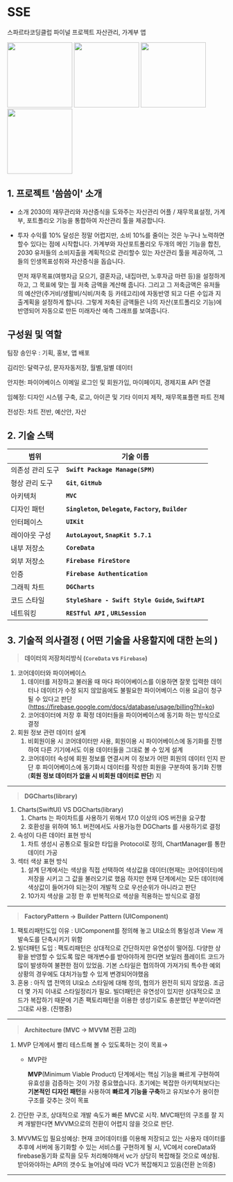 # SSE
스파르타코딩클럽 파이널 프로젝트 자산관리, 가계부 앱

[다운로드 링크]:[https://apps.apple.com/kr/app/씀씀/id6670394443](https://apps.apple.com/kr/app/%EC%94%80%EC%94%80/id6670394443) 

<img src = "https://private-user-images.githubusercontent.com/159963647/378525063-b79981ef-b970-44a2-a7fd-60ea674f8efb.png?jwt=eyJhbGciOiJIUzI1NiIsInR5cCI6IkpXVCJ9.eyJpc3MiOiJnaXRodWIuY29tIiwiYXVkIjoicmF3LmdpdGh1YnVzZXJjb250ZW50LmNvbSIsImtleSI6ImtleTUiLCJleHAiOjE3Mjk1Mjk2MzAsIm5iZiI6MTcyOTUyOTMzMCwicGF0aCI6Ii8xNTk5NjM2NDcvMzc4NTI1MDYzLWI3OTk4MWVmLWI5NzAtNDRhMi1hN2ZkLTYwZWE2NzRmOGVmYi5wbmc_WC1BbXotQWxnb3JpdGhtPUFXUzQtSE1BQy1TSEEyNTYmWC1BbXotQ3JlZGVudGlhbD1BS0lBVkNPRFlMU0E1M1BRSzRaQSUyRjIwMjQxMDIxJTJGdXMtZWFzdC0xJTJGczMlMkZhd3M0X3JlcXVlc3QmWC1BbXotRGF0ZT0yMDI0MTAyMVQxNjQ4NTBaJlgtQW16LUV4cGlyZXM9MzAwJlgtQW16LVNpZ25hdHVyZT01YWEyMzhiMjdlYzNmOTc1OTc3YjkxNzUzZDNiY2ZlNTJhMDJkZjU4OTJhNzE4YTYzYjcxNGYyNDcwMDZiMTc0JlgtQW16LVNpZ25lZEhlYWRlcnM9aG9zdCJ9.tkLRP1C9OgkZUQA8koci_68buf9c1WO6VjiZ8o6UGBY" width="150"> <img src = "https://private-user-images.githubusercontent.com/159963647/372387664-d9019488-bc10-44dd-ae88-c492a147e555.png?jwt=eyJhbGciOiJIUzI1NiIsInR5cCI6IkpXVCJ9.eyJpc3MiOiJnaXRodWIuY29tIiwiYXVkIjoicmF3LmdpdGh1YnVzZXJjb250ZW50LmNvbSIsImtleSI6ImtleTUiLCJleHAiOjE3Mjk1Mjg5MzAsIm5iZiI6MTcyOTUyODYzMCwicGF0aCI6Ii8xNTk5NjM2NDcvMzcyMzg3NjY0LWQ5MDE5NDg4LWJjMTAtNDRkZC1hZTg4LWM0OTJhMTQ3ZTU1NS5wbmc_WC1BbXotQWxnb3JpdGhtPUFXUzQtSE1BQy1TSEEyNTYmWC1BbXotQ3JlZGVudGlhbD1BS0lBVkNPRFlMU0E1M1BRSzRaQSUyRjIwMjQxMDIxJTJGdXMtZWFzdC0xJTJGczMlMkZhd3M0X3JlcXVlc3QmWC1BbXotRGF0ZT0yMDI0MTAyMVQxNjM3MTBaJlgtQW16LUV4cGlyZXM9MzAwJlgtQW16LVNpZ25hdHVyZT0wMTk4MDljMDg4NWQ4YTU4M2M4NjA1MDEwZTM2M2RkNTRhNDA2MDJiYmVkYjI3YzkwNjg1NzBiNDU2MmE0MTViJlgtQW16LVNpZ25lZEhlYWRlcnM9aG9zdCJ9.raLfX8KYHE8_cj9L44ztiQnmDSytbVJ06onENtzrBYM" width="150"> <img src = "https://private-user-images.githubusercontent.com/159963647/378524813-4468244f-a85c-4fb4-86b5-4296dc716440.png?jwt=eyJhbGciOiJIUzI1NiIsInR5cCI6IkpXVCJ9.eyJpc3MiOiJnaXRodWIuY29tIiwiYXVkIjoicmF3LmdpdGh1YnVzZXJjb250ZW50LmNvbSIsImtleSI6ImtleTUiLCJleHAiOjE3Mjk1Mjk2MzAsIm5iZiI6MTcyOTUyOTMzMCwicGF0aCI6Ii8xNTk5NjM2NDcvMzc4NTI0ODEzLTQ0NjgyNDRmLWE4NWMtNGZiNC04NmI1LTQyOTZkYzcxNjQ0MC5wbmc_WC1BbXotQWxnb3JpdGhtPUFXUzQtSE1BQy1TSEEyNTYmWC1BbXotQ3JlZGVudGlhbD1BS0lBVkNPRFlMU0E1M1BRSzRaQSUyRjIwMjQxMDIxJTJGdXMtZWFzdC0xJTJGczMlMkZhd3M0X3JlcXVlc3QmWC1BbXotRGF0ZT0yMDI0MTAyMVQxNjQ4NTBaJlgtQW16LUV4cGlyZXM9MzAwJlgtQW16LVNpZ25hdHVyZT03Y2ZmMDY3ZDFjMmY4NDY5YTg5YmYxMDMxOTIxYTgwZDgxNDVmNGIxYjc0NmVmYjRkODA5YzA1YmY0ZmE4YTNjJlgtQW16LVNpZ25lZEhlYWRlcnM9aG9zdCJ9.vFY7IOEplRzx-I-0XqCjbCe39kioIp6ep8yAwl0cum0" width="150"> <img src = "https://private-user-images.githubusercontent.com/159963647/378525101-c0b68017-8115-4348-a493-4ed736deb3dd.png?jwt=eyJhbGciOiJIUzI1NiIsInR5cCI6IkpXVCJ9.eyJpc3MiOiJnaXRodWIuY29tIiwiYXVkIjoicmF3LmdpdGh1YnVzZXJjb250ZW50LmNvbSIsImtleSI6ImtleTUiLCJleHAiOjE3Mjk1Mjk2MzAsIm5iZiI6MTcyOTUyOTMzMCwicGF0aCI6Ii8xNTk5NjM2NDcvMzc4NTI1MTAxLWMwYjY4MDE3LTgxMTUtNDM0OC1hNDkzLTRlZDczNmRlYjNkZC5wbmc_WC1BbXotQWxnb3JpdGhtPUFXUzQtSE1BQy1TSEEyNTYmWC1BbXotQ3JlZGVudGlhbD1BS0lBVkNPRFlMU0E1M1BRSzRaQSUyRjIwMjQxMDIxJTJGdXMtZWFzdC0xJTJGczMlMkZhd3M0X3JlcXVlc3QmWC1BbXotRGF0ZT0yMDI0MTAyMVQxNjQ4NTBaJlgtQW16LUV4cGlyZXM9MzAwJlgtQW16LVNpZ25hdHVyZT1jYzhjMTM2ODNhODRiMTc1MjVjOTc4MjZiOGE4NDkzN2IyZjM5MmQxNjM2YTliZWNhYWU4NzJmYjFiMGQxNzFlJlgtQW16LVNpZ25lZEhlYWRlcnM9aG9zdCJ9.4em-wVGlu73MSlGp2IialoYNcSpOkDHZYlaVk1_rNVc" width="150">

## 1. 프로젝트 '씀씀이' 소개

- 소개
  2030의 재무관리와 자산증식을 도와주는 자산관리 어플 / 재무목표설정, 가계부, 포트폴리오 기능을 통합하여 자산관리 툴을 제공합니다.

- 투자 수익률 10% 달성은 정말 어렵지만, 소비 10%를 줄이는 것은 누구나 노력하면 할수 있다는 점에 시작합니다. 가계부와 자산포트폴리오 두개의 메인 기능을 합친, 2030 유저들의 소비지출을 계획적으로 관리할수 있는 자산관리 툴을 제공하여, 그들의 인생목표성취와 자산증식을 돕습니다.
    
     먼저 재무목표(여행자금 모으기, 결혼자금, 내집마련, 노후자금 마련 등)을 설정하게 하고, 그 목표에 맞는 월 저축 금액을 계산해 줍니다. 그리고 그 저축금액은 유저들의 예산안(주거비/생활비/식비/저축 등 카테고리)에 자동반영 되고 다른 수입과 지출계획을 설정하게 합니다. 그렇게 저축된 금액들은 나의 자산(포트폴리오 기능)에 반영되어 자동으로 만든 미래자산 예측 그래프를 보여줍니다.


## 구성원 및 역할

팀장 송인우 : 기획, 홍보, 앱 배포  

 김리인:  달력구성, 문자자동저장, 월별,일별 데이터 

 안지현: 파이어베이스 이메일 로그인 및 회원가입, 마이페이지, 경제지표 API 연결

 임혜정: 디자인 시스템 구축, 로고, 아이콘 및 기타 이미지 제작, 재무목표플랜 파트 전체

 전성진: 차트 전반, 예산안, 자산
    

## 2. 기술 스택

| **범위** | **기술 이름** |
| --- | --- |
| 의존성 관리 도구 | **`Swift Package Manage(SPM)`** |
| 형상 관리 도구 | **`Git`**, **`GitHub`** |
| 아키텍처 | **`MVC`**|
| 디자인 패턴 | **`Singleton`, `Delegate`, `Factory`, `Builder`** |
| 인터페이스 | **`UIKit`** |
| 레이아웃 구성 | **`AutoLayout`, `SnapKit 5.7.1`** |
| 내부 저장소 | **`CoreData`** |
| 외부 저장소 | **`Firebase FireStore`** |
| 인증 | **`Firebase Authentication`** |
| 그래픽 차트 | **`DGCharts`** |
| 코드 스타일 | **`StyleShare - Swift Style Guide`, `SwiftAPI`** |
| 네트워킹 | **`RESTful API` , `URLSession`** |



## 3. 기술적 의사결정 ( 어떤 기술을 사용할지에 대한 논의 )

> **데이터의 저장처리방식 (`CoreData`  vs  `Firebase`)**
> 
1. 코어데이터와 파이어베이스
    1. 데이터를 저장하고 불러올 때 마다 파이어베이스를 이용하면 잘못 입력한 데이터나 데이터가 수정 되지 않았음에도 불필요한 파이어베이스 이용 요금이 청구 될 수 있다고 판단(https://firebase.google.com/docs/database/usage/billing?hl=ko)
    2. 코어데이터에 저장 후 확정 데이터들을 파이어베이스에 동기화 하는 방식으로 결정
2. 회원 정보 관련 데이터 설계
    1. 비회원이용 시 코어데이터만 사용, 회원이용 시 파이어베이스에 동기화를 진행하여 다른 기기에서도 이용 데이터들을 그대로 볼 수 있게 설계
    2. 코어데이터 속성에 회원 정보를 연결시켜 이 정보가 어떤 회원의 데이터 인지 판단 후 파이어베이스에 동기화시 데이터를 작성한 회원을 구분하여 동기화 진행(**회원 정보 데이터가 없을 시 비회원 데이터로 판단**)
    지
    

---

> **DGCharts(library)**
> 
1. Charts(SwiftUI) VS DGCharts(library)
    1. Charts 는 파이차트를 사용하기 위해서 17.0 이상의 iOS 버전을 요구함
    2. 호환성을 위하여 16.1. 버전에서도 사용가능한 DGCharts 를 사용하기로 결정
2. 속성이 다른 데이터 표현 방식
    1. 차트 생성시 공통으로 필요한 타입을 Protocol로 정의, ChartManager를 통한 데이터 가공
3. 섹터 색상 표현 방식
    1. 설계 단계에서는 색상을 직접 선택하여 색상값을 데이터(현재는 코어데이터)에 저장을 시키고 그 값을 불러오기로 했음 하지만 현재 단계에서는 모든 데이터에 색상값이 들어가야 되는것이 개발적 으로 우선순위가 아니라고 판단 
    2. 10가지 색상을 고정 한 후 반복적으로 색상을 적용하는 방식으로 결정
    

---

> **FactoryPattern → Builder Pattern (UIComponent)**
> 
1. 팩토리패턴도입 이유 : UIComponent를 정의해 놓고 UI요소의 통일성과 View 개발속도를 단축시키기 위함 
2. 빌더패턴 도입 : 팩토리패턴은 상대적으로 간단하지만 유연성이 떨어짐. 다양한 상황을 반영할 수 있도록 많은 매개변수를 받아야하게 한다면 보일러 플레이트 코드가 많이 발생하여 불편한 점이 있었음. 기본 스타일은 협의하여 가져가되 특수한 예외 상황의 경우에도 대처가능할 수 있게 변경되어야했음
3. 혼용 : 아직 앱 전역의 UI요소 스타일에 대해 정의, 협의가 완전히 되지 않았음. 조금 더 몇 가지 이내로 스타일정리가 필요. 빌더패턴은 유연성이 있지만 상대적으로 코드가 복잡하기 때문에 기존 팩토리패턴을 이용한 생성기로도 충분했던 부분이라면 그대로 사용. (진행중)

---

> **Architecture (MVC → MVVM 전환 고려)**
> 
1. MVP 단계에서 빨리 테스트해 볼 수 있도록하는 것이 목표→ 
    - MVP란
        
        **MVP**(Minimum Viable Product) 단계에서는 핵심 기능을 빠르게 구현하여 유효성을 검증하는 것이 가장 중요했습니다. 초기에는 복잡한 아키텍처보다는 **기본적인 디자인 패턴**을 사용하여 **빠르게 기능을 구축**하고 유지보수가 용이한 구조를 갖추는 것이 목표
        
2. 간단한 구조, 상대적으로 개발 속도가 빠른 MVC로 시작. MVC패턴의 구조를 잘 지켜 개발한다면 MVVM으로의 전환이 어렵지 않을 것으로 판단.
3. MVVM도입 필요성예상: 현재 코어데이터를 이용해 저장되고 있는 사용자 데이터를 추후에 서버에 동기화할 수 있는 서비스를 구현하게 될 시, VC에서 coreData와 firebase동기화 로직을 모두 처리해야해서 vc가 상당히 복잡해질 것으로 예상됨. 받아와야하는 API의 갯수도 늘어남에 따라 VC가 복잡해지고 있음(전환 논의중)

---
